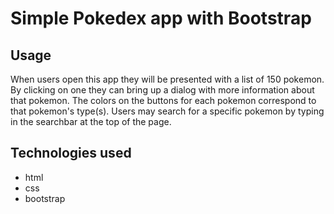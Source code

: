# Simple Pokedex app with Bootstrap
## Usage
<p>When users open this app they will be presented with a list of 150 pokemon. By clicking on one they can bring up a dialog with more information about that pokemon. The colors on the buttons for each pokemon correspond to that pokemon's type(s). Users may search for a specific pokemon by typing in the searchbar at the top of the page.<p>

## Technologies used
- html
- css
- bootstrap
